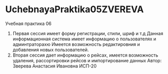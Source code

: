 # UchebnayaPraktika05ZVEREVA
Учебная практика 06
 1) Первая сессия имеет форму регистрации,  стили,  шриф и т.д Данная информационная система имеет информацию о пользователях и админтраторахю Имеется возможность редактировния и добавления новых пользователей. 
 2) Вторая сессия  дает информацию о рейсах, имеется возможность удаления,  рассортировки рейсов и импортирование данных
 Автор: Зверева Анастасия Ивановна ИСП-20
